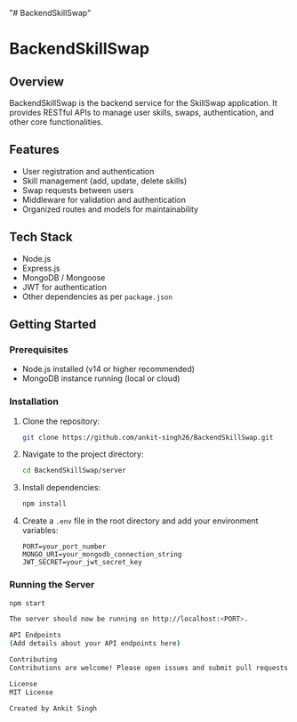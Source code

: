  "# BackendSkillSwap" 
 # BackendSkillSwap

## Overview
BackendSkillSwap is the backend service for the SkillSwap application. It provides RESTful APIs to manage user skills, swaps, authentication, and other core functionalities.

## Features
- User registration and authentication
- Skill management (add, update, delete skills)
- Swap requests between users
- Middleware for validation and authentication
- Organized routes and models for maintainability

## Tech Stack
- Node.js
- Express.js
- MongoDB / Mongoose
- JWT for authentication
- Other dependencies as per `package.json`

## Getting Started

### Prerequisites
- Node.js installed (v14 or higher recommended)
- MongoDB instance running (local or cloud)

### Installation
1. Clone the repository:
    ```bash
    git clone https://github.com/ankit-singh26/BackendSkillSwap.git
    ```
2. Navigate to the project directory:
    ```bash
    cd BackendSkillSwap/server
    ```
3. Install dependencies:
    ```bash
    npm install
    ```
4. Create a `.env` file in the root directory and add your environment variables:
    ```
    PORT=your_port_number
    MONGO_URI=your_mongodb_connection_string
    JWT_SECRET=your_jwt_secret_key
    ```

### Running the Server
```bash
npm start

The server should now be running on http://localhost:<PORT>.

API Endpoints
(Add details about your API endpoints here)

Contributing
Contributions are welcome! Please open issues and submit pull requests.

License
MIT License

Created by Ankit Singh
